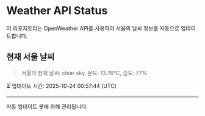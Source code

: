 
# Weather API Status

이 리포지토리는 OpenWeather API를 사용하여 서울의 날씨 정보를 자동으로 업데이트합니다.

## 현재 서울 날씨
> 서울의 현재 날씨: clear sky, 온도: 13.76°C, 습도: 77%

⏳ 업데이트 시간: 2025-10-24 00:57:44 (UTC)

---
자동 업데이트 봇에 의해 관리됩니다.
